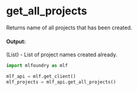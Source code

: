 # get\_all\_projects

Returns name of all projects that has been created.

#### Output:

(List) - List of project names created already.

```python
import mlfoundry as mlf

mlf_api = mlf.get_client()
mlf_projects = mlf_api.get_all_projects()
```
